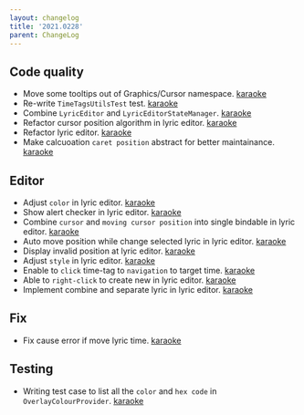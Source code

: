 ```yaml
---
layout: changelog
title: '2021.0228'
parent: ChangeLog
---
```


## Code quality
- Move some tooltips out of Graphics/Cursor namespace. [karaoke](#470@andy840119)
- Re-write `TimeTagsUtilsTest` test. [karaoke](#477@andy840119)
- Combine `LyricEditor` and `LyricEditorStateManager`. [karaoke](#489@andy840119)
- Refactor cursor position algorithm in lyric editor. [karaoke](#491@andy840119)
- Refactor lyric editor. [karaoke](#494@andy840119)
- Make calcuoation `caret position` abstract for better maintainance. [karaoke](#496#497@andy840119)

## Editor
- Adjust `color` in lyric editor. [karaoke](#462@andy840119)
- Show alert checker in lyric editor. [karaoke](#469@andy840119)
- Combine `cursor` and `moving cursor position` into single bindable in lyric editor. [karaoke](#473@andy840119)
- Auto move position while change selected lyric in lyric editor. [karaoke](#474@andy840119)
- Display invalid position at lyric editor. [karaoke](#482#483@andy840119)
- Adjust `style` in lyric editor. [karaoke](#485@andy840119)
- Enable to `click` time-tag to `navigation` to target time. [karaoke](#493@andy840119)
- Able to `right-click` to create new in lyric editor. [karaoke](#463@andy840119)
- Implement combine and separate lyric in lyric editor. [karaoke](#498@andy840119)

## Fix
- Fix cause error if move lyric time. [karaoke](#500@andy840119)

## Testing
- Writing test case to list all the `color` and `hex code` in `OverlayColourProvider`. [karaoke](#478@andy840119)